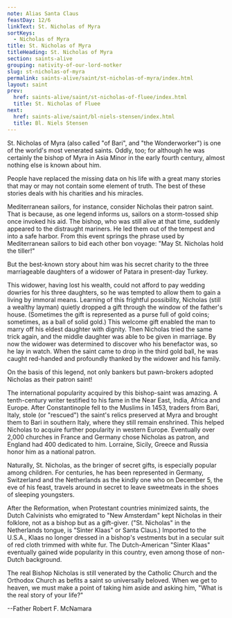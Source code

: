 ```yaml
---
note: Alias Santa Claus
feastDay: 12/6
linkText: St. Nicholas of Myra
sortKeys:
  - Nicholas of Myra
title: St. Nicholas of Myra
titleHeading: St. Nicholas of Myra
section: saints-alive
grouping: nativity-of-our-lord-notker
slug: st-nicholas-of-myra
permalink: saints-alive/saint/st-nicholas-of-myra/index.html
layout: saint
prev:
  href: saints-alive/saint/st-nicholas-of-fluee/index.html
  title: St. Nicholas of Fluee
next:
  href: saints-alive/saint/bl-niels-stensen/index.html
  title: Bl. Niels Stensen
---
```

St. Nicholas of Myra (also called "of Bari", and "the Wonderworker") is one of the world's most venerated saints. Oddly, too; for although he was certainly the bishop of Myra in Asia Minor in the early fourth century, almost nothing else is known about him.

People have replaced the missing data on his life with a great many stories that may or may not contain some element of truth. The best of these stories deals with his charities and his miracles.

Mediterranean sailors, for instance, consider Nicholas their patron saint. That is because, as one legend informs us, sailors on a storm-tossed ship once invoked his aid. The bishop, who was still alive at that time, suddenly appeared to the distraught mariners. He led them out of the tempest and into a safe harbor. From this event springs the phrase used by Mediterranean sailors to bid each other bon voyage: "May St. Nicholas hold the tiller!"

But the best-known story about him was his secret charity to the three marriageable daughters of a widower of Patara in present-day Turkey.

This widower, having lost his wealth, could not afford to pay wedding dowries for his three daughters, so he was tempted to allow them to gain a living by immoral means. Learning of this frightful possibility, Nicholas (still a wealthy layman) quietly dropped a gift through the window of the father's house. (Sometimes the gift is represented as a purse full of gold coins; sometimes, as a ball of solid gold.) This welcome gift enabled the man to marry off his eldest daughter with dignity. Then Nicholas tried the same trick again, and the middle daughter was able to be given in marriage. By now the widower was determined to discover who his benefactor was, so he lay in watch. When the saint came to drop in the third gold ball, he was caught red-handed and profoundly thanked by the widower and his family.

On the basis of this legend, not only bankers but pawn-brokers adopted Nicholas as their patron saint!

The international popularity acquired by this bishop-saint was amazing. A tenth-century writer testified to his fame in the Near East, India, Africa and Europe. After Constantinople fell to the Muslims in 1453, traders from Bari, Italy, stole (or "rescued") the saint's relics preserved at Myra and brought them to Bari in southern Italy, where they still remain enshrined. This helped Nicholas to acquire further popularity in western Europe. Eventually over 2,000 churches in France and Germany chose Nicholas as patron, and England had 400 dedicated to him. Lorraine, Sicily, Greece and Russia honor him as a national patron.

Naturally, St. Nicholas, as the bringer of secret gifts, is especially popular among children. For centuries, he has been represented in Germany, Switzerland and the Netherlands as the kindly one who on December 5, the eve of his feast, travels around in secret to leave sweetmeats in the shoes of sleeping youngsters.

After the Reformation, when Protestant countries minimized saints, the Dutch Calvinists who emigrated to "New Amsterdam" kept Nicholas in their folklore, not as a bishop but as a gift-giver. ("St. Nicholas" in the Netherlands tongue, is "Sinter Klaas" or Santa Claus.) Imported to the U.S.A., Klaas no longer dressed in a bishop's vestments but in a secular suit of red cloth trimmed with white fur. The Dutch-American "Sinter Klaas" eventually gained wide popularity in this country, even among those of non-Dutch background.

The real Bishop Nicholas is still venerated by the Catholic Church and the Orthodox Church as befits a saint so universally beloved. When we get to heaven, we must make a point of taking him aside and asking him, "What is the real story of your life?"

\--Father Robert F. McNamara
